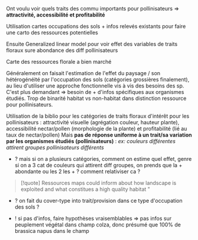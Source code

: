 Ont voulu voir quels traits des commu importants pour pollinisateurs
=> **attractivité, accessibilité et profitabilité**

Utilisation cartes occupations des sols + infos relevés existants pour faire une carto des ressources potentielles

Ensuite Generalized linear model pour voir effet des variables de traits floraux sure abondance des diff pollinisateurs

Carte des ressources florale a bien marché

Généralement on faisait l'estimation de l'effet du paysage / son hétérogénéité par l'occupation des sols (catégories grossières finalement), au lieu d'utiliser une approche fonctionnelle vis à vis des besoins des sp.
C'est plus demandant => besoin de + d'infos spécifiques aux organismes étudiés.
Trop de binarité habitat vs non-habitat dans distinction ressource pour pollinisateurs.

Utilisation de la biblio pour les catégories de traits floraux d'intérêt pour les pollinisateurs : attractivité visuelle (agrégation couleur, hauteur plante), accessibilité nectar/pollen (morphologie de la plante) et profitabilité (lié au taux de nectar/pollen)
Mais **pas de réponse uniforme à un trait/sa variation par les organismes étudiés (pollinisateurs)** : *ex: couleurs différentes attirent groupes pollinisateurs différents*

- ? mais si on a plusieurs catégories, comment on estime quel effet, genre si on a 3 cat de couleurs qui attirent diff groupes, on prends que la + abondante ou les 2 les + ? comment relativiser ca ?

>[!quote] Ressources maps could inform about how landscape is exploited and what constitues a high quality habitat "

- ? on fait du cover-type into trait/provision dans ce type d'occupation des sols ?

- ! si pas d'infos, faire hypothèses vraisemblables => pas infos sur peuplement végétal dans champ colza, donc présumé que 100% de brassica napus dans le champ